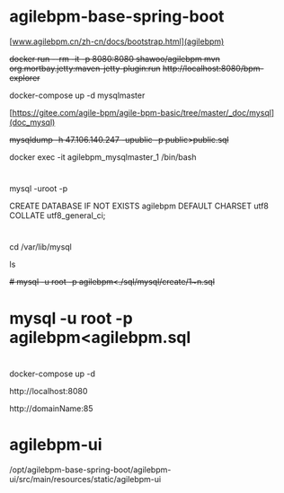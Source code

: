 # agilebpm-base-spring-boot

[www.agilebpm.cn/zh-cn/docs/bootstrap.html](agilebpm)

~~docker run --rm  -it -p 8080:8080 shawoo/agilebpm mvn org.mortbay.jetty:maven-jetty-plugin:run~~
~~http://localhost:8080/bpm-explorer~~

docker-compose up -d mysqlmaster

[https://gitee.com/agile-bpm/agile-bpm-basic/tree/master/_doc/mysql](doc_mysql)

~~mysqldump -h 47.106.140.247 -upublic -p public>public.sql~~

docker exec -it agilebpm_mysqlmaster_1 /bin/bash
#
mysql -uroot -p

CREATE DATABASE IF NOT EXISTS agilebpm DEFAULT CHARSET utf8 COLLATE utf8_general_ci;

#
cd /var/lib/mysql

ls

~~# mysql -u root -p agilebpm<./sql/mysql/create/1~n.sql~~

# mysql -u root -p agilebpm<agilebpm.sql


#
docker-compose up -d

http://localhost:8080

http://domainName:85

# agilebpm-ui
/opt/agilebpm-base-spring-boot/agilebpm-ui/src/main/resources/static/agilebpm-ui
